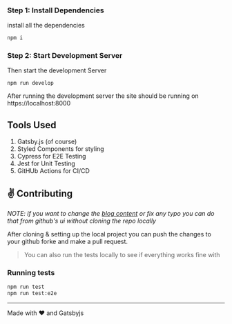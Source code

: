 ### Step 1: Install Dependencies

install all the dependencies
```bash
npm i
```

### Step 2: Start Development Server

Then start the development Server
```
npm run develop
```
After running the development server the site should be running on https://localhost:8000


## Tools Used

1. Gatsby.js (of course)
2. Styled Components for styling
3. Cypress for E2E Testing
4. Jest for Unit Testing
5. GitHUb Actions for CI/CD

## :v: Contributing

*NOTE: if you want to change the [blog content](./content) or fix any typo you can do that from github's ui without cloning the repo locally*

After cloning & setting up the local project you can push the changes to your github forke and make a pull request.

> You can also run the tests locally to see if everything works fine with

### Running tests
```bash
npm run test
npm run test:e2e
```

------

Made with :heart: and Gatsbyjs